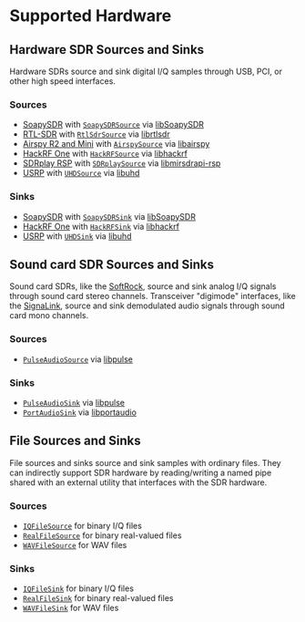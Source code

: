 # Supported Hardware

## Hardware SDR Sources and Sinks

Hardware SDRs source and sink digital I/Q samples through USB, PCI, or other
high speed interfaces.

### Sources

* [SoapySDR](https://github.com/pothosware/SoapySDR/wiki) with [`SoapySDRSource`](0.reference-manual.md#soapysdrsource) via [libSoapySDR](https://github.com/pothosware/SoapySDR)
* [RTL-SDR](http://www.rtl-sdr.com/about-rtl-sdr/) with [`RtlSdrSource`](0.reference-manual.md#rtlsdrsource) via [librtlsdr](http://sdr.osmocom.org/trac/wiki/rtl-sdr)
* [Airspy R2 and Mini](http://airspy.com/) with [`AirspySource`](0.reference-manual.md#airspysource) via [libairspy](https://github.com/airspy/host)
* [HackRF One](https://greatscottgadgets.com/hackrf/) with [`HackRFSource`](0.reference-manual.md#hackrfsource) via [libhackrf](https://github.com/mossmann/hackrf)
* [SDRplay RSP](http://sdrplay.com/) with [`SDRplaySource`](0.reference-manual.md#sdrplaysource) via [libmirsdrapi-rsp](http://sdrplay.com/linux.html)
* [USRP](https://www.ettus.com/) with [`UHDSource`](0.reference-manual.md#uhdsource) via [libuhd](https://github.com/EttusResearch/uhd)

### Sinks

* [SoapySDR](https://github.com/pothosware/SoapySDR/wiki) with [`SoapySDRSink`](0.reference-manual.md#soapysdrsink) via [libSoapySDR](https://github.com/pothosware/SoapySDR)
* [HackRF One](https://greatscottgadgets.com/hackrf/) with [`HackRFSink`](0.reference-manual.md#hackrfsink) via [libhackrf](https://github.com/mossmann/hackrf)
* [USRP](https://www.ettus.com/) with [`UHDSink`](0.reference-manual.md#uhdsink) via [libuhd](https://github.com/EttusResearch/uhd)

## Sound card SDR Sources and Sinks

Sound card SDRs, like the [SoftRock](http://fivedash.com/), source and sink
analog I/Q signals through sound card stereo channels. Transceiver "digimode"
interfaces, like the [SignaLink](http://www.tigertronics.com/), source and sink
demodulated audio signals through sound card mono channels.

### Sources

* [`PulseAudioSource`](0.reference-manual.md#pulseaudiosource) via [libpulse](https://freedesktop.org/software/pulseaudio/doxygen/)

### Sinks

* [`PulseAudioSink`](0.reference-manual.md#pulseaudiosink) via [libpulse](https://freedesktop.org/software/pulseaudio/doxygen/)
* [`PortAudioSink`](0.reference-manual.md#portaudiosink) via [libportaudio](http://www.portaudio.com/)

## File Sources and Sinks

File sources and sinks source and sink samples with ordinary files. They can
indirectly support SDR hardware by reading/writing a named pipe shared with an
external utility that interfaces with the SDR hardware.

### Sources

* [`IQFileSource`](0.reference-manual.md#iqfilesource) for binary I/Q files
* [`RealFileSource`](0.reference-manual.md#realfilesource) for binary real-valued files
* [`WAVFileSource`](0.reference-manual.md#wavfilesource) for WAV files

### Sinks

* [`IQFileSink`](0.reference-manual.md#iqfilesink) for binary I/Q files
* [`RealFileSink`](0.reference-manual.md#realfilesink) for binary real-valued files
* [`WAVFileSink`](0.reference-manual.md#wavfilesink) for WAV files

